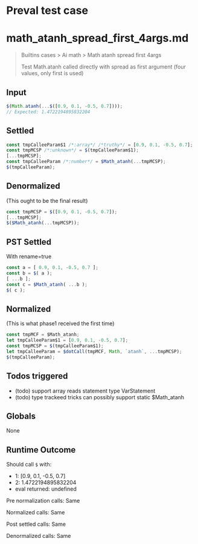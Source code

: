 # Preval test case

# math_atanh_spread_first_4args.md

> Builtins cases > Ai math > Math atanh spread first 4args
>
> Test Math.atanh called directly with spread as first argument (four values, only first is used)

## Input

`````js filename=intro
$(Math.atanh(...$([0.9, 0.1, -0.5, 0.7])));
// Expected: 1.4722194895832204
`````


## Settled


`````js filename=intro
const tmpCalleeParam$1 /*:array*/ /*truthy*/ = [0.9, 0.1, -0.5, 0.7];
const tmpMCSP /*:unknown*/ = $(tmpCalleeParam$1);
[...tmpMCSP];
const tmpCalleeParam /*:number*/ = $Math_atanh(...tmpMCSP);
$(tmpCalleeParam);
`````


## Denormalized
(This ought to be the final result)

`````js filename=intro
const tmpMCSP = $([0.9, 0.1, -0.5, 0.7]);
[...tmpMCSP];
$($Math_atanh(...tmpMCSP));
`````


## PST Settled
With rename=true

`````js filename=intro
const a = [ 0.9, 0.1, -0.5, 0.7 ];
const b = $( a );
[ ...b ];
const c = $Math_atanh( ...b );
$( c );
`````


## Normalized
(This is what phase1 received the first time)

`````js filename=intro
const tmpMCF = $Math_atanh;
let tmpCalleeParam$1 = [0.9, 0.1, -0.5, 0.7];
const tmpMCSP = $(tmpCalleeParam$1);
let tmpCalleeParam = $dotCall(tmpMCF, Math, `atanh`, ...tmpMCSP);
$(tmpCalleeParam);
`````


## Todos triggered


- (todo) support array reads statement type VarStatement
- (todo) type trackeed tricks can possibly support static $Math_atanh


## Globals


None


## Runtime Outcome


Should call `$` with:
 - 1: [0.9, 0.1, -0.5, 0.7]
 - 2: 1.4722194895832204
 - eval returned: undefined

Pre normalization calls: Same

Normalized calls: Same

Post settled calls: Same

Denormalized calls: Same
